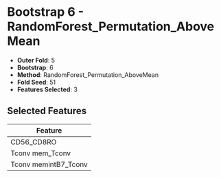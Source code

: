 # Bootstrap 6 - RandomForest_Permutation_AboveMean

- **Outer Fold**: 5
- **Bootstrap**: 6
- **Method**: RandomForest_Permutation_AboveMean
- **Fold Seed**: 51
- **Features Selected**: 3

## Selected Features

| Feature |
|---------|
| CD56_CD8RO |
| Tconv mem_Tconv |
| Tconv memintB7_Tconv |
